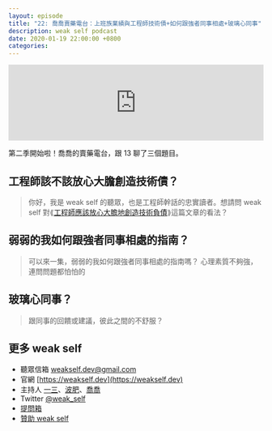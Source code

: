 ```yaml
---
layout: episode
title: "22: 喬喬賣藥電台：上班族業績與工程師技術債+如何跟強者同事相處+玻璃心同事"
description: weak self podcast
date: 2020-01-19 22:00:00 +0800
categories: 
---
```

<iframe src="https://www.listennotes.com/embedded/e/6cf0b96b8cf541e7b9a43d2ed95d4d30/" width="100%" style="width: 1px; min-width: 100%;" frameborder="0" scrolling="no"></iframe>

第二季開始啦！喬喬的賣藥電台，跟 13 聊了三個題目。

## 工程師該不該放心大膽創造技術債？

> 你好，我是 weak self 的聽眾，也是工程師幹話的忠實讀者。想請問 weak self 對⟪[工程師應該放心大膽地創造技術負債](https://medium.com/@p5d12000/工程師應該放心大膽地創造技術負債-a8022d85810)⟫這篇文章的看法？

## 弱弱的我如何跟強者同事相處的指南？

> 可以來一集，弱弱的我如何跟強者同事相處的指南嗎？
> 心理素質不夠強，連問問題都怕怕的

## 玻璃心同事？

> 跟同事的回饋或建議，彼此之間的不舒服？

## 更多 weak self

* 聽眾信箱 [weakself.dev@gmail.com](mailto:weakself.dev@gmail.com)
* 官網 [https://weakself.dev](https://weakself.dev)
* 主持人 [一三](https://twitter.com/ethanhuang13)、[波肥](https://twitter.com/PofatTseng)、[喬喬](https://twitter.com/joe_trash_talk)
* Twitter [@weak_self](https://twitter.com/weak_self)
* [提問箱](https://peing.net/zh-TW/weak_self)
* [贊助 weak self](https://weakself.dev/#贊助)
